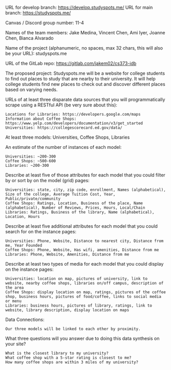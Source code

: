 URL for develop branch: https://develop.studyspots.me/
URL for main branch: https://studyspots.me/

Canvas / Discord group number: 11-4
 
Names of the team members: Jake Medina, Vincent Chen, Ami Iyer, Joanne Chen, Bianca Alvarado
 
Name of the project (alphanumeric, no spaces, max 32 chars, this will also be your URL): studyspots.me
 
URL of the GitLab repo: https://gitlab.com/jakem02/cs373-idb
 
The proposed project: Studyspots.me will be a website for college students to find out places to study that are nearby to their university. It will help college students find new places to check out and discover different places based on varying needs.
 
URLs of at least three disparate data sources that you will programmatically scrape using a RESTful API (be very sure about this):

    Locations for Libraries: https://developers.google.com/maps
    Information about Coffee Shops: https://www.yelp.com/developers/documentation/v3/get_started
    Universities: https://collegescorecard.ed.gov/data/
 
At least three models: Universities, Coffee Shops, Libraries
 
An estimate of the number of instances of each model:

    Universities: ~200-300
    Coffee Shops: ~500-600
    Libraries: ~200-300
 
Describe at least five of those attributes for each model that you could filter by or sort by on the model (grid) pages:

    Universities: state, city, zip code, enrollment, Names (alphabetical), Size of the college, Average Tuition Cost, Year, Public/private/community
    Coffee Shops: Ratings, Location, Business of the place, Name (alphabetical), Number of Reviews, Prices, Hours, Local/Chain
    Libraries: Ratings, Business of the library, Name (alphabetical), Location, Hours
 
Describe at least five additional attributes for each model that you could search for on the instance pages:

	Universities: Phone, Website, Distance to nearest city, Distance from me, Year Founded
	Coffee Shops: Phone, Website, Has wifi, amenities, Distance from me
	Libraries: Phone, Website, Amenities, Distance from me
 
Describe at least two types of media for each model that you could display on the instance pages:

    Universities: location on map, pictures of university, link to website, nearby coffee shops, libraries on/off campus, description of the area
    Coffee Shops: display location on map, ratings, pictures of the coffee shop, business hours, pictures of food/coffee, links to social media or menu    
    Libraries: business hours, pictures of library, ratings, link to website, library description, display location on maps
 
Data Connections:

	Our three models will be linked to each other by proximity.
 
What three questions will you answer due to doing this data synthesis on your site?

    What is the closest library to my university?
    What coffee shop with a 5-star rating is closest to me?
    How many coffee shops are within 3 miles of my university?
